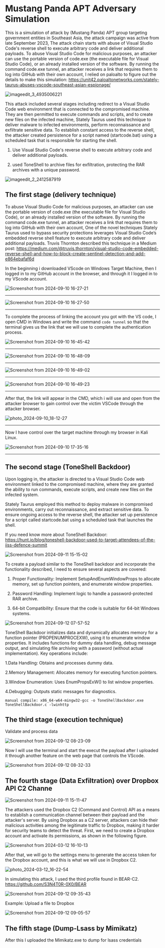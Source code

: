 # Mustang Panda APT Adversary Simulation

This is a simulation of attack by (Mustang Panda) APT group targeting government entities in Southeast Asia, the attack campaign was active from late September 2023, The attack chain starts with abuse of Visual Studio Code's reverse shell to execute arbitrary code and deliver additional payloads. To abuse Visual Studio Code for malicious purposes, an attacker can use the portable version of code.exe (the executable file for Visual Studio Code), or an already installed version of the software. By running the command code.exe tunnel, an attacker receives a link that requires them to log into GitHub with their own account, I relied on paloalto to figure out the details to make this simulation: https://unit42.paloaltonetworks.com/stately-taurus-abuses-vscode-southeast-asian-espionage/

![imageedit_3_4935006221](https://github.com/user-attachments/assets/8769d80f-3ddd-43d3-a6ff-9171af4e6acc)

This attack included several stages including redirect to a Visual Studio Code web environment that is connected to the compromised machine. They are then permitted to execute commands and scripts, and to create new files on the infected machine, Stately Taurus used this technique to deliver malware to infected environments, perform reconnaissance and exfiltrate sensitive data. To establish constant access to the reverse shell, the attacker created persistence for a script named (startcode.bat) using a scheduled task that is responsible for starting the shell.

1. Use Visual Studio Code's reverse shell to execute arbitrary code and deliver additional payloads.

2. used ToneShell to archive files for exfiltration, protecting the RAR archives with a unique password.

![imageedit_2_2412587919](https://github.com/user-attachments/assets/ccc11e78-40c9-4573-bb3f-1854e0058a0d)

## The first stage (delivery technique)

To abuse Visual Studio Code for malicious purposes, an attacker can use the portable version of code.exe (the executable file for Visual Studio Code), or an already installed version of the software. By running the command code.exe tunnel, an attacker receives a link that requires them to log into GitHub with their own account, One of the novel techniques Stately Taurus used to bypass security protections leverages Visual Studio Code’s embedded reverse shell feature to execute arbitrary code and deliver additional payloads. Truvis Thornton described this technique in a Medium post: https://medium.com/@truvis.thornton/visual-studio-code-embedded-reverse-shell-and-how-to-block-create-sentinel-detection-and-add-e864ebafaf6d

In the beginning i downloaded VScode on Windows Target Machine, then I logged in to my GitHub account in the browser, and through it I logged in to my VScode account.


![Screenshot from 2024-09-10 16-27-21](https://github.com/user-attachments/assets/4bb7cb38-9773-4440-85c6-e7d1a4aa8773)

_______________________________________________________________________________________________________________________

![Screenshot from 2024-09-10 16-27-50](https://github.com/user-attachments/assets/f691cecf-c1c5-4404-af2a-c89589c585db)

_______________________________________________________________________________________________________________________

To complete the process of linking the account you got with the VS code, I open CMD in Windows and write the command `code tunnel` so that the terminal gives us the link that we will use to complete the authentication process.

![Screenshot from 2024-09-10 16-45-42](https://github.com/user-attachments/assets/baaa7152-4263-4b4f-9e7e-694f2a42f52d)

_______________________________________________________________________________________________________________________


![Screenshot from 2024-09-10 16-48-09](https://github.com/user-attachments/assets/c7e2aeeb-762d-41dc-9363-21c9795d10ce)

_______________________________________________________________________________________________________________________



![Screenshot from 2024-09-10 16-49-02](https://github.com/user-attachments/assets/81e59367-3331-4ef0-b68b-abaa2e03695c)

_______________________________________________________________________________________________________________________


![Screenshot from 2024-09-10 16-49-23](https://github.com/user-attachments/assets/4e2fb722-876b-4585-974c-067615a8fc98)


_______________________________________________________________________________________________________________________

After that, the link will appear in the CMD, which i will use and open from the attacker browser to gain control over the victim VSCode through the attacker browser.

![photo_2024-09-10_18-12-27](https://github.com/user-attachments/assets/2a7236ba-bf11-4d56-b71a-346c509f165d)


_______________________________________________________________________________________________________________________

Now I have control over the target machine through my browser in Kali Linux.

![Screenshot from 2024-09-10 17-35-16](https://github.com/user-attachments/assets/c87e61d8-fbe6-4ef7-8b29-606aab7432fe)


_______________________________________________________________________________________________________________________

## The second stage (ToneShell Backdoor)

Upon logging in, the attacker is directed to a Visual Studio Code web environment linked to the compromised machine, where they are granted the ability to run commands, execute scripts, and create new files on the infected system.

Stately Taurus employed this method to deploy malware in compromised environments, carry out reconnaissance, and extract sensitive data. To ensure ongoing access to the reverse shell, the attacker set up persistence for a script called startcode.bat using a scheduled task that launches the shell.

If you need know more about ToneShell Backdoor: https://hunt.io/blog/toneshell-backdoor-used-to-target-attendees-of-the-iiss-defence-summit

![Screenshot from 2024-09-11 15-15-02](https://github.com/user-attachments/assets/c9b60539-4828-4eeb-9ea4-d319d746886b)


To create a payload similar to the ToneShell backdoor and incorporate the functionality described, I need to ensure several aspects are covered:

1. Proper Functionality: Implement SetupAndEnumWindowProps to allocate memory, set up function pointers, and enumerate window properties.

2. Password Handling: Implement logic to handle a password-protected RAR archive.

3. 64-bit Compatibility: Ensure that the code is suitable for 64-bit Windows systems.


![Screenshot from 2024-09-12 07-57-52](https://github.com/user-attachments/assets/61290a5f-ce8a-4878-b6a7-8d8e6131f558)

ToneShell Backdoor initializes data and dynamically allocates memory for a function pointer (PROPENUMPROCEXW), using it to enumerate window properties. It includes functions for dummy data handling, debug message output, and simulating file archiving with a password (without actual implementation). Key operations include:

  1.Data Handling: Obtains and processes dummy data.
  
  2.Memory Management: Allocates memory for executing function pointers.
  
  3.Window Enumeration: Uses EnumPropsExW() to list window properties.
  
  4.Debugging: Outputs static messages for diagnostics.

    manual compile: x86_64-w64-mingw32-gcc -o ToneShellBackdoor.exe ToneShellBackdoor.c -lwinhttp
    

## The third stage (execution technique)

Validate and process data

![Screenshot from 2024-09-12 08-23-09](https://github.com/user-attachments/assets/94004d84-3beb-4b9b-84f8-52562862de81)

Now I will use the terminal and start the execut the payload after I uploaded it through another feature on the web page that controls the VScode.

![Screenshot from 2024-09-12 08-32-33](https://github.com/user-attachments/assets/66eebaf2-2ff1-4aaa-afe3-af5654e9f5d6)

## The fourth stage (Data Exfiltration) over Dropbox API C2 Channe

![Screenshot from 2024-09-11 15-11-47](https://github.com/user-attachments/assets/04ddd7d4-444d-45aa-b3d8-5e08a21a50f1)


The attackers used the Dropbox C2 (Command and Control) API as a means to establish a communication channel between their payload and the attacker's server. By using Dropbox as a C2 server, attackers can hide their malicious activities among the legitimate traffic to Dropbox, making it harder for security teams to detect the threat.
First, we need to create a Dropbox account and activate its permissions, as shown in the following figure.

![Screenshot from 2024-03-12 16-10-13](https://github.com/S3N4T0R-0X0/APT29-Adversary-Simulation/assets/121706460/518a643a-f8bc-455c-acdd-a6ed6fe8735a)


After that, we will go to the settings menu to generate the access token for the Dropbox account, and this is what we will use in Dropbox C2.

![photo_2024-03-12_16-22-54](https://github.com/S3N4T0R-0X0/APT29-Adversary-Simulation/assets/121706460/00e41c7e-b2ac-4805-b1a9-77d00671ebf8)


In simulating this attack, I used the third profile found in BEAR-C2. https://github.com/S3N4T0R-0X0/BEAR


![Screenshot from 2024-09-12 09-35-43](https://github.com/user-attachments/assets/4651e43d-fec4-481d-bce4-4033119a5355)


Example: Upload a file to Dropbox

![Screenshot from 2024-09-12 09-05-57](https://github.com/user-attachments/assets/0cdd6f8f-4d65-41f3-a878-03d77becdd67)

## The fifth stage (Dump-Lsass by Mimikatz)

After this I uploaded the Mimikatz.exe to  dump for lsass credentials

